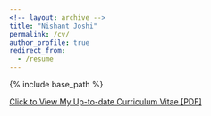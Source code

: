 ```yaml
---
<!-- layout: archive -->
title: "Nishant Joshi"
permalink: /cv/
author_profile: true
redirect_from:
  - /resume
---
```


{% include base_path %}

[Click to View My Up-to-date Curriculum Vitae [PDF]](http://Nishant-codex.github.io/files/Nishant_CV.pdf)

<!-- <embed src="http://lantaoyu.com/files/lantaoyu_cv.pdf" width="650" height="1800" type='application/pdf'> -->
